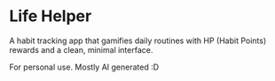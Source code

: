 # Life Helper

A habit tracking app that gamifies daily routines with HP (Habit Points) rewards and a clean, minimal interface.

For personal use. Mostly AI generated :D

